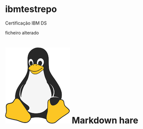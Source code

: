 # ibmtestrepo
Certificação IBM DS

ficheiro alterado

# ![Markdown Here logo](https://github.com/tomanix13/ibmtestrepo/blob/main/tux.png?raw=true) Markdown hare
